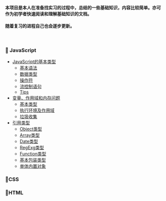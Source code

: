 #### 本项目是本人在准备找实习的过程中，总结的一些基础知识，内容比较简单。亦可作为初学者快速阅读和理解基础知识的文档。

#### 随着复习的进程自己也会逐步更新。
<br>

###  :dolphin: JavaScript
+ [JavaScript的基本类型](./JavaScript/数据类型.md)
  + [基本语法](./JavaScript/数据类型.md#boat基本语法)
  + [数据类型](./JavaScript/数据类型.md#rocket数据类型)
  + [操作符](./JavaScript/数据类型.md#car操作符)
  + [流控制语句](./JavaScript/数据类型.md#airplane流控制语句)
  + [Tips](./JavaScript/数据类型.md#trucktips)
+ [变量、作用域和内存问题](./JavaScript/变量、作用域和内存问题.md)
  + [基本类型]()
  + [执行环境及作用域]()
  + [垃圾收集]()
+ [引用类型](./JavaScript/引用类型.md)
  + [Object类型]()
  + [Array类型]()
  + [Date类型]()
  + [RegExg类型]()
  + [Function类型]()
  + [基本包装类型]()
  + [单体内置对象]()



###  :foggy:CSS



### :poodle:HTML